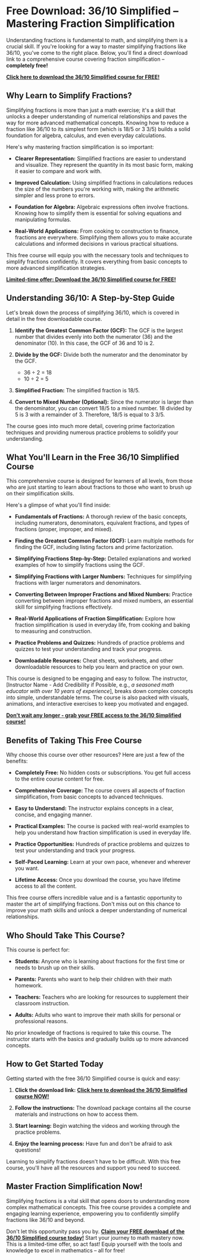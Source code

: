 # Free Download: 36/10 Simplified – Mastering Fraction Simplification

Understanding fractions is fundamental to math, and simplifying them is a crucial skill. If you're looking for a way to master simplifying fractions like 36/10, you've come to the right place. Below, you'll find a direct download link to a comprehensive course covering fraction simplification – **completely free!**

[**Click here to download the 36/10 Simplified course for FREE!**](https://udemywork.com/36-10-simplified)

## Why Learn to Simplify Fractions?

Simplifying fractions is more than just a math exercise; it's a skill that unlocks a deeper understanding of numerical relationships and paves the way for more advanced mathematical concepts. Knowing how to reduce a fraction like 36/10 to its simplest form (which is 18/5 or 3 3/5) builds a solid foundation for algebra, calculus, and even everyday calculations.

Here's why mastering fraction simplification is so important:

*   **Clearer Representation:** Simplified fractions are easier to understand and visualize. They represent the quantity in its most basic form, making it easier to compare and work with.

*   **Improved Calculation:** Using simplified fractions in calculations reduces the size of the numbers you're working with, making the arithmetic simpler and less prone to errors.

*   **Foundation for Algebra:** Algebraic expressions often involve fractions. Knowing how to simplify them is essential for solving equations and manipulating formulas.

*   **Real-World Applications:** From cooking to construction to finance, fractions are everywhere. Simplifying them allows you to make accurate calculations and informed decisions in various practical situations.

This free course will equip you with the necessary tools and techniques to simplify fractions confidently. It covers everything from basic concepts to more advanced simplification strategies.

[**Limited-time offer: Download the 36/10 Simplified course for FREE!**](https://udemywork.com/36-10-simplified)

## Understanding 36/10: A Step-by-Step Guide

Let's break down the process of simplifying 36/10, which is covered in detail in the free downloadable course.

1.  **Identify the Greatest Common Factor (GCF):** The GCF is the largest number that divides evenly into both the numerator (36) and the denominator (10). In this case, the GCF of 36 and 10 is 2.

2.  **Divide by the GCF:** Divide both the numerator and the denominator by the GCF.

    *   36 ÷ 2 = 18
    *   10 ÷ 2 = 5

3.  **Simplified Fraction:** The simplified fraction is 18/5.

4.  **Convert to Mixed Number (Optional):** Since the numerator is larger than the denominator, you can convert 18/5 to a mixed number. 18 divided by 5 is 3 with a remainder of 3. Therefore, 18/5 is equal to 3 3/5.

The course goes into much more detail, covering prime factorization techniques and providing numerous practice problems to solidify your understanding.

## What You'll Learn in the Free 36/10 Simplified Course

This comprehensive course is designed for learners of all levels, from those who are just starting to learn about fractions to those who want to brush up on their simplification skills.

Here's a glimpse of what you'll find inside:

*   **Fundamentals of Fractions:** A thorough review of the basic concepts, including numerators, denominators, equivalent fractions, and types of fractions (proper, improper, and mixed).

*   **Finding the Greatest Common Factor (GCF):** Learn multiple methods for finding the GCF, including listing factors and prime factorization.

*   **Simplifying Fractions Step-by-Step:** Detailed explanations and worked examples of how to simplify fractions using the GCF.

*   **Simplifying Fractions with Larger Numbers:** Techniques for simplifying fractions with larger numerators and denominators.

*   **Converting Between Improper Fractions and Mixed Numbers:** Practice converting between improper fractions and mixed numbers, an essential skill for simplifying fractions effectively.

*   **Real-World Applications of Fraction Simplification:** Explore how fraction simplification is used in everyday life, from cooking and baking to measuring and construction.

*   **Practice Problems and Quizzes:** Hundreds of practice problems and quizzes to test your understanding and track your progress.

*   **Downloadable Resources:** Cheat sheets, worksheets, and other downloadable resources to help you learn and practice on your own.

This course is designed to be engaging and easy to follow. The instructor, [Instructor Name - Add Credibility if Possible, e.g., *a seasoned math educator with over 10 years of experience*], breaks down complex concepts into simple, understandable terms. The course is also packed with visuals, animations, and interactive exercises to keep you motivated and engaged.

[**Don't wait any longer - grab your FREE access to the 36/10 Simplified course!**](https://udemywork.com/36-10-simplified)

## Benefits of Taking This Free Course

Why choose this course over other resources? Here are just a few of the benefits:

*   **Completely Free:** No hidden costs or subscriptions. You get full access to the entire course content for free.

*   **Comprehensive Coverage:** The course covers all aspects of fraction simplification, from basic concepts to advanced techniques.

*   **Easy to Understand:** The instructor explains concepts in a clear, concise, and engaging manner.

*   **Practical Examples:** The course is packed with real-world examples to help you understand how fraction simplification is used in everyday life.

*   **Practice Opportunities:** Hundreds of practice problems and quizzes to test your understanding and track your progress.

*   **Self-Paced Learning:** Learn at your own pace, whenever and wherever you want.

*   **Lifetime Access:** Once you download the course, you have lifetime access to all the content.

This free course offers incredible value and is a fantastic opportunity to master the art of simplifying fractions. Don't miss out on this chance to improve your math skills and unlock a deeper understanding of numerical relationships.

## Who Should Take This Course?

This course is perfect for:

*   **Students:** Anyone who is learning about fractions for the first time or needs to brush up on their skills.

*   **Parents:** Parents who want to help their children with their math homework.

*   **Teachers:** Teachers who are looking for resources to supplement their classroom instruction.

*   **Adults:** Adults who want to improve their math skills for personal or professional reasons.

No prior knowledge of fractions is required to take this course. The instructor starts with the basics and gradually builds up to more advanced concepts.

## How to Get Started Today

Getting started with the free 36/10 Simplified course is quick and easy:

1.  **Click the download link:** [**Click here to download the 36/10 Simplified course NOW!**](https://udemywork.com/36-10-simplified)

2.  **Follow the instructions:** The download package contains all the course materials and instructions on how to access them.

3.  **Start learning:** Begin watching the videos and working through the practice problems.

4.  **Enjoy the learning process:** Have fun and don't be afraid to ask questions!

Learning to simplify fractions doesn't have to be difficult. With this free course, you'll have all the resources and support you need to succeed.

## Master Fraction Simplification Now!

Simplifying fractions is a vital skill that opens doors to understanding more complex mathematical concepts. This free course provides a complete and engaging learning experience, empowering you to confidently simplify fractions like 36/10 and beyond.

Don't let this opportunity pass you by. **[Claim your FREE download of the 36/10 Simplified course today!](https://udemywork.com/36-10-simplified)** Start your journey to math mastery now. This is a limited-time offer, so act fast! Equip yourself with the tools and knowledge to excel in mathematics – all for free!
